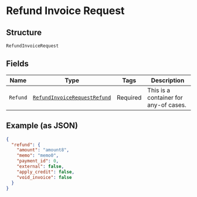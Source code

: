 
# Refund Invoice Request

## Structure

`RefundInvoiceRequest`

## Fields

| Name | Type | Tags | Description |
|  --- | --- | --- | --- |
| `Refund` | [`RefundInvoiceRequestRefund`](../../doc/models/containers/refund-invoice-request-refund.md) | Required | This is a container for any-of cases. |

## Example (as JSON)

```json
{
  "refund": {
    "amount": "amount8",
    "memo": "memo0",
    "payment_id": 0,
    "external": false,
    "apply_credit": false,
    "void_invoice": false
  }
}
```

